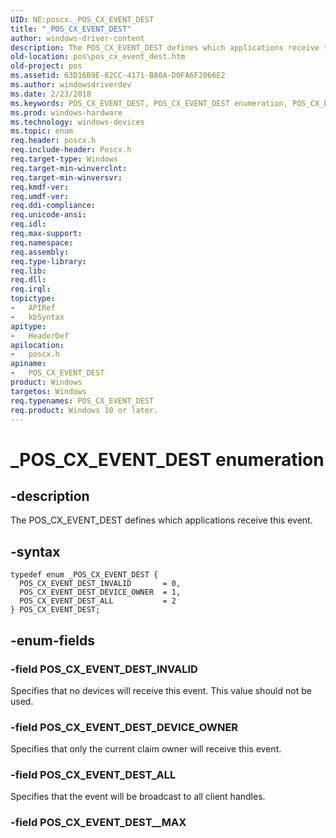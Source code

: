 ```yaml
---
UID: NE:poscx._POS_CX_EVENT_DEST
title: "_POS_CX_EVENT_DEST"
author: windows-driver-content
description: The POS_CX_EVENT_DEST defines which applications receive this event.
old-location: pos\pos_cx_event_dest.htm
old-project: pos
ms.assetid: 63D16B9E-82CC-4171-B80A-D0FA6F2066E2
ms.author: windowsdriverdev
ms.date: 2/23/2018
ms.keywords: POS_CX_EVENT_DEST, POS_CX_EVENT_DEST enumeration, POS_CX_EVENT_DEST_ALL, POS_CX_EVENT_DEST_DEVICE_OWNER, POS_CX_EVENT_DEST_INVALID, _POS_CX_EVENT_DEST, pos.pos_cx_event_dest, poscx/POS_CX_EVENT_DEST, poscx/POS_CX_EVENT_DEST_ALL, poscx/POS_CX_EVENT_DEST_DEVICE_OWNER, poscx/POS_CX_EVENT_DEST_INVALID
ms.prod: windows-hardware
ms.technology: windows-devices
ms.topic: enum
req.header: poscx.h
req.include-header: Poscx.h
req.target-type: Windows
req.target-min-winverclnt: 
req.target-min-winversvr: 
req.kmdf-ver: 
req.umdf-ver: 
req.ddi-compliance: 
req.unicode-ansi: 
req.idl: 
req.max-support: 
req.namespace: 
req.assembly: 
req.type-library: 
req.lib: 
req.dll: 
req.irql: 
topictype:
-	APIRef
-	kbSyntax
apitype:
-	HeaderDef
apilocation:
-	poscx.h
apiname:
-	POS_CX_EVENT_DEST
product: Windows
targetos: Windows
req.typenames: POS_CX_EVENT_DEST
req.product: Windows 10 or later.
---
```


# _POS_CX_EVENT_DEST enumeration


## -description


The POS_CX_EVENT_DEST defines which applications receive this event.


## -syntax


````
typedef enum _POS_CX_EVENT_DEST { 
  POS_CX_EVENT_DEST_INVALID       = 0,
  POS_CX_EVENT_DEST_DEVICE_OWNER  = 1,
  POS_CX_EVENT_DEST_ALL           = 2
} POS_CX_EVENT_DEST;
````


## -enum-fields




### -field POS_CX_EVENT_DEST_INVALID

Specifies that no devices will receive this event.  This value should not be used.


### -field POS_CX_EVENT_DEST_DEVICE_OWNER

Specifies that only the current claim owner will receive this event.


### -field POS_CX_EVENT_DEST_ALL

Specifies that the event will be broadcast to all client handles.


### -field POS_CX_EVENT_DEST__MAX



